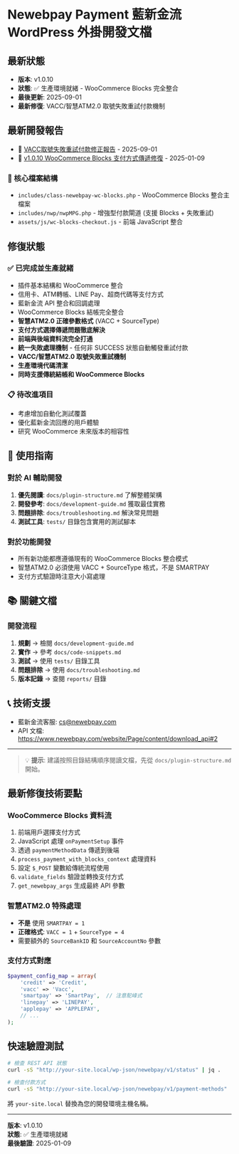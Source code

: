 # Newebpay Payment 藍新金流 WordPress 外掛開發文檔

## 最新狀態
- **版本**: v1.0.10
- **狀態**: ✅ 生產環境就緒 - WooCommerce Blocks 完全整合
- **最後更新**: 2025-09-01
- **最新修復**: VACC/智慧ATM2.0 取號失敗重試付款機制

## 最新開發報告
- 📄 [VACC取號失敗重試付款修正報告](reports/VACC取號失敗重試付款修正報告.md) - 2025-09-01
- 📄 [v1.0.10 WooCommerce Blocks 支付方式傳遞修復](reports/v1.0.10-blocks-payment-fix.md) - 2025-01-09

### 🔧 核心檔案結構
- `includes/class-newebpay-wc-blocks.php` - WooCommerce Blocks 整合主檔案
- `includes/nwp/nwpMPG.php` - 增強型付款閘道 (支援 Blocks + 失敗重試)
- `assets/js/wc-blocks-checkout.js` - 前端 JavaScript 整合

## 修復狀態

### ✅ 已完成並生產就緒
- 插件基本結構和 WooCommerce 整合
- 信用卡、ATM轉帳、LINE Pay、超商代碼等支付方式
- 藍新金流 API 整合和回調處理
- WooCommerce Blocks 結帳完全整合
- **智慧ATM2.0 正確參數格式** (VACC + SourceType)
- **支付方式選擇傳遞問題徹底解決**
- **前端與後端資料流完全打通**
- **統一失敗處理機制** - 任何非 SUCCESS 狀態自動觸發重試付款
- **VACC/智慧ATM2.0 取號失敗重試機制**
- **生產環境代碼清潔**
- **同時支援傳統結帳和 WooCommerce Blocks**

### 📋 待改進項目
- 考慮增加自動化測試覆蓋
- 優化藍新金流回應的用戶體驗
- 研究 WooCommerce 未來版本的相容性

## 🚀 使用指南

### 對於 AI 輔助開發
1. **優先閱讀**: `docs/plugin-structure.md` 了解整體架構
2. **開發參考**: `docs/development-guide.md` 獲取最佳實務
3. **問題排除**: `docs/troubleshooting.md` 解決常見問題
4. **測試工具**: `tests/` 目錄包含實用的測試腳本

### 對於功能開發
- 所有新功能都應遵循現有的 WooCommerce Blocks 整合模式
- 智慧ATM2.0 必須使用 VACC + SourceType 格式，不是 SMARTPAY
- 支付方式驗證時注意大小寫處理

## 📚 關鍵文檔

### 開發流程
1. **規劃** → 檢閱 `docs/development-guide.md`
2. **實作** → 參考 `docs/code-snippets.md`
3. **測試** → 使用 `tests/` 目錄工具
4. **問題排除** → 使用 `docs/troubleshooting.md`
5. **版本記錄** → 查閱 `reports/` 目錄

## 📞 技術支援

- 藍新金流客服: cs@newebpay.com
- API 文檔: https://www.newebpay.com/website/Page/content/download_api#2

---

> 💡 **提示**: 建議按照目錄結構順序閱讀文檔，先從 `docs/plugin-structure.md` 開始。

## 最新修復技術要點

### WooCommerce Blocks 資料流
1. 前端用戶選擇支付方式
2. JavaScript 處理 `onPaymentSetup` 事件
3. 透過 `paymentMethodData` 傳遞到後端
4. `process_payment_with_blocks_context` 處理資料
5. 設定 `$_POST` 變數給傳統流程使用
6. `validate_fields` 驗證並轉換支付方式
7. `get_newebpay_args` 生成最終 API 參數

### 智慧ATM2.0 特殊處理
- **不是** 使用 `SMARTPAY = 1`
- **正確格式**: `VACC = 1` + `SourceType = 4`
- 需要額外的 `SourceBankID` 和 `SourceAccountNo` 參數

### 支付方式對應
```php
$payment_config_map = array(
    'credit' => 'Credit',
    'vacc' => 'Vacc', 
    'smartpay' => 'SmartPay',  // 注意駝峰式
    'linepay' => 'LINEPAY',
    'applepay' => 'APPLEPAY',
    // ...
);
```

## 快速驗證測試

```bash
# 檢查 REST API 狀態
curl -sS "http://your-site.local/wp-json/newebpay/v1/status" | jq .

# 檢查付款方式
curl -sS "http://your-site.local/wp-json/newebpay/v1/payment-methods" | jq .
```

將 `your-site.local` 替換為您的開發環境主機名稱。

---

**版本**: v1.0.10  
**狀態**: ✅ 生產環境就緒  
**最後驗證**: 2025-01-09
